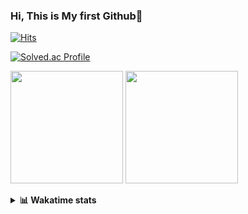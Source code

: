 ### Hi, This is My first Github👋
[![Hits](https://hits.seeyoufarm.com/api/count/incr/badge.svg?url=https%3A%2F%2Fgithub.com%2FJonghyun-Park1027&count_bg=%2379C83D&title_bg=%23555555&icon=&icon_color=%23E7E7E7&title=hits&edge_flat=false)](https://hits.seeyoufarm.com)
<br>

[![Solved.ac Profile](http://mazassumnida.wtf/api/v2/generate_badge?boj=ppjjhh1027)](https://solved.ac/ppjjhh1027/)

<p>
  <img height="180em" src="https://github-readme-stats-eight-rho-29.vercel.app/api?username=Jonghyun-Park1027&show_icons=true&include_all_commits=true&bg_color=30,e96443,904e95&title_color=fff&text_color=fff">
  <img height="180em" src="https://github-readme-stats-eight-rho-29.vercel.app/api/top-langs/?username=Jonghyun-Park1027&layout=compact&bg_color=30,e96443,904e95&title_color=fff&text_color=fff">


</p>
<details>
<summary><b>📊 Wakatime stats</b><br></summary>
<div>
<hr/>




<!--START_SECTION:waka-->
![Code Time](http://img.shields.io/badge/Code%20Time-218%20hrs%2047%20mins-blue)

![Profile Views](http://img.shields.io/badge/Profile%20Views-1-blue)

**🐱 My GitHub Data** 

> 📦 83.7 kB Used in GitHub's Storage 
 > 
> 🏆 173 Contributions in the Year 2023
 > 
> 🚫 Not Opted to Hire
 > 
> 📜 15 Public Repositories 
 > 
> 🔑 5 Private Repositories 
 > 
**I'm an Early 🐤** 

```text
🌞 Morning                40 commits          █████░░░░░░░░░░░░░░░░░░░░   18.78 % 
🌆 Daytime                115 commits         █████████████░░░░░░░░░░░░   53.99 % 
🌃 Evening                53 commits          ██████░░░░░░░░░░░░░░░░░░░   24.88 % 
🌙 Night                  5 commits           █░░░░░░░░░░░░░░░░░░░░░░░░   02.35 % 
```
📅 **I'm Most Productive on Saturday** 

```text
Monday                   18 commits          ██░░░░░░░░░░░░░░░░░░░░░░░   08.45 % 
Tuesday                  36 commits          ████░░░░░░░░░░░░░░░░░░░░░   16.90 % 
Wednesday                14 commits          ██░░░░░░░░░░░░░░░░░░░░░░░   06.57 % 
Thursday                 12 commits          █░░░░░░░░░░░░░░░░░░░░░░░░   05.63 % 
Friday                   35 commits          ████░░░░░░░░░░░░░░░░░░░░░   16.43 % 
Saturday                 55 commits          ██████░░░░░░░░░░░░░░░░░░░   25.82 % 
Sunday                   43 commits          █████░░░░░░░░░░░░░░░░░░░░   20.19 % 
```


📊 **This Week I Spent My Time On** 

```text
🕑︎ Time Zone: Asia/Seoul

💬 Programming Languages: 
Jupyter                  13 hrs              ██████████████████████░░░   86.86 % 
GitIgnore file           1 hr 3 mins         ██░░░░░░░░░░░░░░░░░░░░░░░   07.02 % 
Python                   25 mins             █░░░░░░░░░░░░░░░░░░░░░░░░   02.80 % 
Markdown                 12 mins             ░░░░░░░░░░░░░░░░░░░░░░░░░   01.38 % 
textmate                 9 mins              ░░░░░░░░░░░░░░░░░░░░░░░░░   01.07 % 

🔥 Editors: 
PyCharm                  14 hrs 58 mins      █████████████████████████   100.00 % 

🐱‍💻 Projects: 
고려대SW                    8 hrs 15 mins       ██████████████░░░░░░░░░░░   55.13 % 
AIfactory_competition    3 hrs 37 mins       ██████░░░░░░░░░░░░░░░░░░░   24.23 % 
statistics               1 hr 21 mins        ██░░░░░░░░░░░░░░░░░░░░░░░   09.03 % 
Unknown Project          52 mins             █░░░░░░░░░░░░░░░░░░░░░░░░   05.83 % 
기정이                      30 mins             █░░░░░░░░░░░░░░░░░░░░░░░░   03.39 % 

💻 Operating System: 
Windows                  14 hrs 58 mins      █████████████████████████   100.00 % 
```

**I Mostly Code in Jupyter Notebook** 

```text
Jupyter Notebook         8 repos             ██████████████░░░░░░░░░░░   57.14 % 
HTML                     3 repos             █████░░░░░░░░░░░░░░░░░░░░   21.43 % 
Python                   2 repos             ████░░░░░░░░░░░░░░░░░░░░░   14.29 % 
R                        1 repo              ██░░░░░░░░░░░░░░░░░░░░░░░   07.14 % 
```




 Last Updated on 29/04/2023 18:33:43 UTC
<!--END_SECTION:waka-->
</details>



